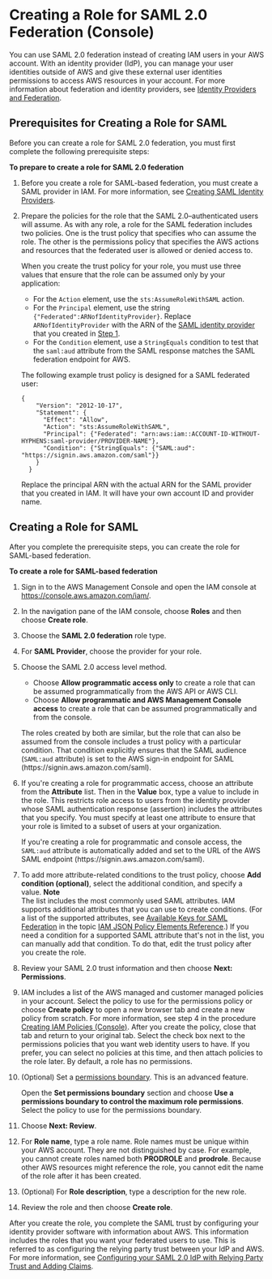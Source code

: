 # Creating a Role for SAML 2\.0 Federation \(Console\)<a name="id_roles_create_for-idp_saml"></a>

 You can use SAML 2\.0 federation instead of creating IAM users in your AWS account\. With an identity provider \(IdP\), you can manage your user identities outside of AWS and give these external user identities permissions to access AWS resources in your account\. For more information about federation and identity providers, see [Identity Providers and Federation](id_roles_providers.md)\.

## Prerequisites for Creating a Role for SAML<a name="idp_saml_Prerequisites"></a>

Before you can create a role for SAML 2\.0 federation, you must first complete the following prerequisite steps:<a name="saml-prereqs"></a>

**To prepare to create a role for SAML 2\.0 federation**

1. <a name="idpsamlstep1"></a>Before you create a role for SAML\-based federation, you must create a SAML provider in IAM\. For more information, see [Creating SAML Identity Providers](id_roles_providers_create_saml.md)\.

1. Prepare the policies for the role that the SAML 2\.0–authenticated users will assume\. As with any role, a role for the SAML federation includes two policies\. One is the trust policy that specifies who can assume the role\. The other is the permissions policy that specifies the AWS actions and resources that the federated user is allowed or denied access to\.

   When you create the trust policy for your role, you must use three values that ensure that the role can be assumed only by your application:
   + For the `Action` element, use the `sts:AssumeRoleWithSAML` action\.
   + For the `Principal` element, use the string `{"Federated":ARNofIdentityProvider}`\. Replace `ARNofIdentityProvider` with the ARN of the [SAML identity provider](id_roles_providers_saml.md) that you created in [Step 1](#idpsamlstep1)\.
   + For the `Condition` element, use a `StringEquals` condition to test that the `saml:aud` attribute from the SAML response matches the SAML federation endpoint for AWS\. 

   The following example trust policy is designed for a SAML federated user:

   ```
   {
       "Version": "2012-10-17",
       "Statement": {
         "Effect": "Allow",
         "Action": "sts:AssumeRoleWithSAML",
         "Principal": {"Federated": "arn:aws:iam::ACCOUNT-ID-WITHOUT-HYPHENS:saml-provider/PROVIDER-NAME"},
         "Condition": {"StringEquals": {"SAML:aud": "https://signin.aws.amazon.com/saml"}}
       }
     }
   ```

   Replace the principal ARN with the actual ARN for the SAML provider that you created in IAM\. It will have your own account ID and provider name\. 

## Creating a Role for SAML<a name="idp_saml_Create"></a>

After you complete the prerequisite steps, you can create the role for SAML\-based federation\. 

**To create a role for SAML\-based federation**

1. Sign in to the AWS Management Console and open the IAM console at [https://console\.aws\.amazon\.com/iam/](https://console.aws.amazon.com/iam/)\.

1. In the navigation pane of the IAM console, choose **Roles** and then choose **Create role**\.

1. Choose the **SAML 2\.0 federation** role type\.

1. For **SAML Provider**, choose the provider for your role\. 

1. Choose the SAML 2\.0 access level method\. 
   + Choose **Allow programmatic access only** to create a role that can be assumed programmatically from the AWS API or AWS CLI\.
   + Choose **Allow programmatic and AWS Management Console access** to create a role that can be assumed programmatically and from the console\.

   The roles created by both are similar, but the role that can also be assumed from the console includes a trust policy with a particular condition\. That condition explicitly ensures that the SAML audience \(`SAML:aud` attribute\) is set to the AWS sign\-in endpoint for SAML \(https://signin\.aws\.amazon\.com/saml\)\.

1. If you're creating a role for programmatic access, choose an attribute from the **Attribute** list\. Then in the **Value** box, type a value to include in the role\. This restricts role access to users from the identity provider whose SAML authentication response \(assertion\) includes the attributes that you specify\. You must specify at least one attribute to ensure that your role is limited to a subset of users at your organization\. 

   If you're creating a role for programmatic and console access, the `SAML:aud` attribute is automatically added and set to the URL of the AWS SAML endpoint \(https://signin\.aws\.amazon\.com/saml\)\. 

1. To add more attribute\-related conditions to the trust policy, choose **Add condition \(optional\)**, select the additional condition, and specify a value\. 
**Note**  
The list includes the most commonly used SAML attributes\. IAM supports additional attributes that you can use to create conditions\. \(For a list of the supported attributes, see [Available Keys for SAML Federation](https://docs.aws.amazon.com/IAM/latest/UserGuide/reference_policies_elements.html#condition-keys-saml) in the topic [IAM JSON Policy Elements Reference](reference_policies_elements.md)\.\) If you need a condition for a supported SAML attribute that's not in the list, you can manually add that condition\. To do that, edit the trust policy after you create the role\.

1.  Review your SAML 2\.0 trust information and then choose **Next: Permissions**\. 

1. IAM includes a list of the AWS managed and customer managed policies in your account\. Select the policy to use for the permissions policy or choose **Create policy** to open a new browser tab and create a new policy from scratch\. For more information, see step 4 in the procedure [Creating IAM Policies \(Console\)](access_policies_create.md#access_policies_create-start)\. After you create the policy, close that tab and return to your original tab\. Select the check box next to the permissions policies that you want web identity users to have\. If you prefer, you can select no policies at this time, and then attach policies to the role later\. By default, a role has no permissions\.

1. \(Optional\) Set a [permissions boundary](access_policies_boundaries.md)\. This is an advanced feature\.

   Open the **Set permissions boundary** section and choose **Use a permissions boundary to control the maximum role permissions**\. Select the policy to use for the permissions boundary\.

1. Choose **Next: Review**\.

1. For **Role name**, type a role name\. Role names must be unique within your AWS account\. They are not distinguished by case\. For example, you cannot create roles named both **PRODROLE** and **prodrole**\. Because other AWS resources might reference the role, you cannot edit the name of the role after it has been created\. 

1. \(Optional\) For **Role description**, type a description for the new role\.

1. Review the role and then choose **Create role**\.

After you create the role, you complete the SAML trust by configuring your identity provider software with information about AWS\. This information includes the roles that you want your federated users to use\. This is referred to as configuring the relying party trust between your IdP and AWS\. For more information, see [Configuring your SAML 2\.0 IdP with Relying Party Trust and Adding Claims](id_roles_providers_create_saml_relying-party.md)\. 